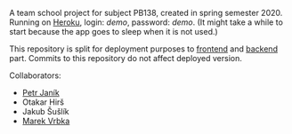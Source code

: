 A team school project for subject PB138, created in spring semester 2020.  
Running on [Heroku](https://pb138-auction-frontend.herokuapp.com/), login: _demo_, password: _demo_. (It might take a while to start because the app goes to sleep when it is not used.)

This repository is split for deployment purposes to [frontend](https://github.com/petr7555/auction-frontend/) and [backend](https://github.com/petr7555/auction-api/) part.
Commits to this repository do not affect deployed version.

Collaborators: 
 * [Petr Janík](https://github.com/petr7555/)
 * Otakar Hirš
 * Jakub Šušlík
 * [Marek Vrbka](https://github.com/Marcuss2/)
